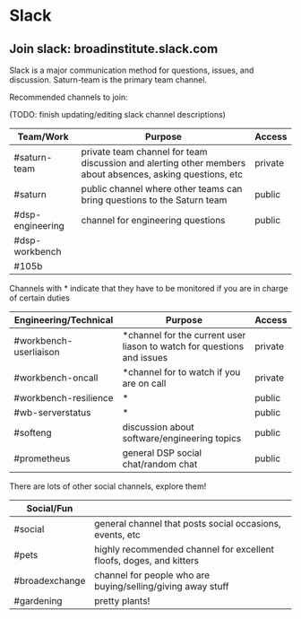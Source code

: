 # Slack

## Join slack: broadinstitute.slack.com

Slack is a major communication method for questions, issues, and discussion. Saturn-team is the primary team channel.

Recommended channels to join: 

(TODO: finish updating/editing slack channel descriptions)

|Team/Work|Purpose|Access|
|---|---|---|
|\#saturn-team|private team channel for team discussion and alerting other members about absences, asking questions, etc|private|
|\#saturn|public channel where other teams can bring questions to the Saturn team|public|
|\#dsp-engineering|channel for engineering questions |public|
|\#dsp-workbench|
|\#105b|

Channels with * indicate that they have to be monitored if you are in charge of certain duties

|Engineering/Technical|Purpose|Access|
|---|---|---|
|\#workbench-userliaison|*channel for the current user liason to watch for questions and issues|private|
|\#workbench-oncall|*channel for to watch if you are on call|private|
|\#workbench-resilience|*|public|
|\#wb-serverstatus|*|public|
|\#softeng|discussion about software/engineering topics|public|
|\#prometheus|general DSP social chat/random chat|public|


There are lots of other social channels, explore them! 

|Social/Fun||
|---|---|
|\#social|general channel that posts social occasions, events, etc|
|\#pets|highly recommended channel for excellent floofs, doges, and kitters|
|\#broadexchange|channel for people who are buying/selling/giving away stuff
|\#gardening|pretty plants!| 

